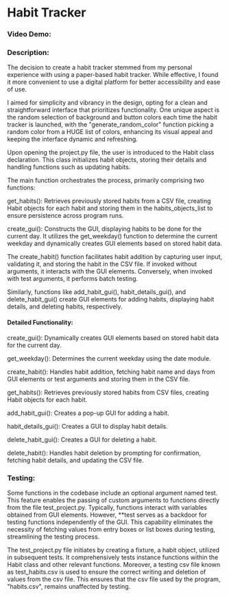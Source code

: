   # Habit Tracker
  ### Video Demo:  <URL HERE>
  ### Description:
The decision to create a habit tracker stemmed from my personal experience with using a paper-based habit tracker. While effective, I found it more convenient to use a digital platform for better accessibility and ease of use.

I aimed for simplicity and vibrancy in the design, opting for a clean and straightforward interface that prioritizes functionality. One unique aspect is the random selection of background and button colors each time the habit tracker is launched, with the "generate_random_color" function picking a random color from a HUGE list of colors, enhancing its visual appeal and keeping the interface dynamic and refreshing.

  Upon opening the project.py file, the user is introduced to the Habit class declaration. This class initializes habit objects, storing their details and handling functions such as updating habits.

The main function orchestrates the process, primarily comprising two functions:

get_habits(): Retrieves previously stored habits from a CSV file, creating Habit objects for each habit and storing them in the habits_objects_list to ensure persistence across program runs.

create_gui(): Constructs the GUI, displaying habits to be done for the current day. It utilizes the get_weekday() function to determine the current weekday and dynamically creates GUI elements based on stored habit data.

The create_habit() function facilitates habit addition by capturing user input, validating it, and storing the habit in the CSV file. If invoked without arguments, it interacts with the GUI elements. Conversely, when invoked with test arguments, it performs batch testing.

Similarly, functions like add_habit_gui(), habit_details_gui(), and delete_habit_gui() create GUI elements for adding habits, displaying habit details, and deleting habits, respectively.

#### Detailed Functionality:

create_gui(): Dynamically creates GUI elements based on stored habit data for the current day.

get_weekday(): Determines the current weekday using the date module.

create_habit(): Handles habit addition, fetching habit name and days from GUI elements or test arguments and storing them in the CSV file.

get_habits(): Retrieves previously stored habits from CSV files, creating Habit objects for each habit.

add_habit_gui(): Creates a pop-up GUI for adding a habit.

habit_details_gui(): Creates a GUI to display habit details.

delete_habit_gui(): Creates a GUI for deleting a habit.

delete_habit(): Handles habit deletion by prompting for confirmation, fetching habit details, and updating the CSV file.

### Testing:

Some functions in the codebase include an optional argument named test. This feature enables the passing of custom arguments to functions directly from the file test_project.py. Typically, functions interact with variables obtained from GUI elements. However, **test serves as a backdoor for testing functions independently of the GUI. This capability eliminates the necessity of fetching values from entry boxes or list boxes during testing, streamlining the testing process.

The test_project.py file initiates by creating a fixture, a habit object, utilized in subsequent tests. It comprehensively tests instance functions within the Habit class and other relevant functions. Moreover, a testing csv file known as test_habits.csv is used to ensure the correct writing and deletion of values from the csv file. This ensures that the csv file used by the program, "habits.csv", remains unaffected by testing.
